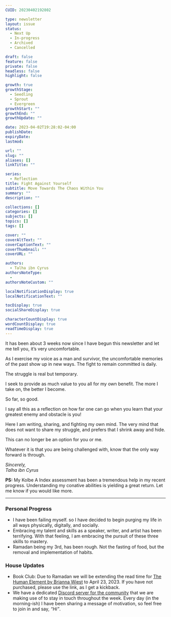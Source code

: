 ```yaml
---
CUID: 20230402192802

type: newsletter
layout: issue
status:
  - Next Up
  - In-progress
  - Archived
  - Cancelled

draft: false
feature: false
private: false
headless: false
highlight: false

growth: true
growthStage:
  - Seedling
  - Sprout
  - Evergreen
growthStart: ""
growthEnd: ""
growthUpdate: ""

date: 2023-04-02T19:28:02-04:00
publishDate:
expiryDate:
lastmod:

url: ""
slug: ""
aliases: []
linkTitle: ""

series:
  - Reflection
title: Fight Against Yourself
subtitle: Move Towards The Chaos Within You
summary: ""
description: ""

collections: []
categories: []
subjects: []
topics: []
tags: []

cover: ""
coverAltText: ""
coverCaptionText: ""
coverThumbnail: ""
coverURL: ""

authors:
  - Talha ibn Cyrus
authorsNoteType:
  - 
authorsNoteCustom: ""

localNotificationDisplay: true
localNotificationText: ""

tocDisplay: true
socialShareDisplay: true

characterCountDisplay: true
wordCountDisplay: true
readTimeDisplay: true
---
```


It has been about 3 weeks now since I have begun this newsletter and let me tell you, it’s very uncomfortable.

As I exercise my voice as a man and survivor, the uncomfortable memories of the past show up in new ways. The fight to remain committed is daily.  

The struggle is real but temporary.

I seek to provide as much value to you all for my own benefit. The more I take on, the better I become.

So far, so good.

I say all this as a reflection on how far one can go when you learn that your greatest enemy and obstacle is you!

Here I am writing, sharing, and fighting my own mind. The very mind that does not want to share my struggle, and prefers that I shrink away and hide.

This can no longer be an option for you or me.

Whatever it is that you are being challenged with, know that the only way forward is through.

*Sincerely,  
Talha ibn Cyrus*

**PS:** My Kolbe A Index assessment has been a tremendous help in my recent progress. Understanding my conative abilities is yielding a great return. Let me know if you would like more.

***

### Personal Progress
- I have been failing myself. so I have decided to begin purging my life in all ways physically, digitally, and socially.
- Embracing my talent and skills as a speaker, writer, and artist has been terrifying. With that feeling, I am embracing the pursuit of these three skills to mastery.
- Ramadan being my 3rd, has been rough. Not the fasting of food, but the removal and implementation of habits.

### House Updates
- Book Club: Due to Ramadan we will be extending the read time for [The Human Element by Brianna Wiest](https://amzn.to/42pYyeH) to April 23, 2023. If you have not purchased, please use the link, as I get a kickback.
- We have a dedicated [Discord server for the community](https://discord.gg/9hMwbk5x2D) that we are making use of to stay in touch throughout the week. Every day (in the morning-ish) I have been sharing a message of motivation, so feel free to join in and say, *“Hi”*.

